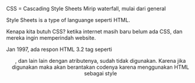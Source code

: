 CSS = Cascading Style Sheets
Mirip waterfall, mulai dari general



Style Sheets is a type of languange seperti HTML.



Kenapa kita butuh CSS?
ketika internet masih baru belum ada CSS, dan mereka ingin memperindah website.



Jan 1997, ada respon HTML 3.2
tag seperti <center>, <font> dan lain lain dengan atributenya, sudah tidak digunakan. Karena jika digunakan maka akan berantakan codenya karena menggunakan HTML sebagai style
